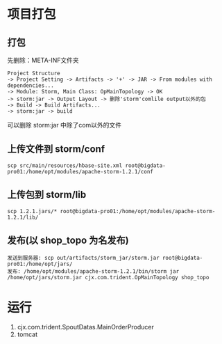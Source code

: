 # 项目打包
## 打包
先删除：META-INF文件夹
```
Project Structure 
-> Project Setting -> Artifacts -> '+' -> JAR -> From modules with dependencies... 
-> Module: Storm, Main Class: OpMainTopology -> OK 
-> storm:jar -> Output Layout -> 删除'storm'comlile output以外的包
-> Build -> Build Artifacts...
-> storm:jar -> build
```
可以删除 storm:jar 中除了com以外的文件
## 上传文件到 storm/conf
```
scp src/main/resources/hbase-site.xml root@bigdata-pro01:/home/opt/modules/apache-storm-1.2.1/conf
```
## 上传包到 storm/lib
```
scp 1.2.1.jars/* root@bigdata-pro01:/home/opt/modules/apache-storm-1.2.1/lib/
```
## 发布(以 shop_topo 为名发布)
```
发送到服务器: scp out/artifacts/storm_jar/storm.jar root@bigdata-pro01:/home/opt/jars/ 
发布: /home/opt/modules/apache-storm-1.2.1/bin/storm jar /home/opt/jars/storm.jar cjx.com.trident.OpMainTopology shop_topo
```
# 运行
1. cjx.com.trident.SpoutDatas.MainOrderProducer
2. tomcat

